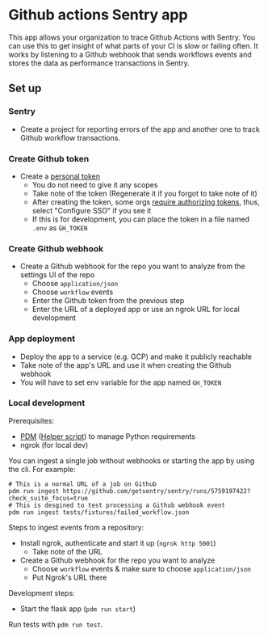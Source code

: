 # Github actions Sentry app

This app allows your organization to trace Github Actions with Sentry. You can use this to get insight of what parts of your CI is slow or failing often.
It works by listening to a Github webhook that sends workflows events and stores the data as performance transactions in Sentry.

## Set up

### Sentry

* Create a project for reporting errors of the app and another one to track Github workflow transactions.

### Create Github token

* Create a [personal token](https://github.com/settings/tokens)
  * You do not need to give it any scopes
  * Take note of the token (Regenerate it if you forgot to take note of it)
  * After creating the token, some orgs [require authorizing tokens](https://docs.github.com/en/enterprise-cloud@latest/authentication/authenticating-with-saml-single-sign-on/authorizing-a-personal-access-token-for-use-with-saml-single-sign-on), thus, select "Configure SSO" if you see it
  * If this is for development, you can place the token in a file named `.env` as `GH_TOKEN`

### Create Github webhook

* Create a Github webhook for the repo you want to analyze from the settings UI of the repo
  * Choose `application/json`
  * Choose `workflow` events
  * Enter the Github token from the previous step
  * Enter the URL of a deployed app or use an ngrok URL for local development

### App deployment

* Deploy the app to a service (e.g. GCP) and make it publicly reachable
* Take note of the app's URL and use it when creating the Github webhook
* You will have to set env variable for the app named `GH_TOKEN`

### Local development

Prerequisites:

* [PDM](https://pdm.fming.dev/#installation) ([Helper script](https://gist.github.com/armenzg/4d2ac94bd770879d8df37c5da0fc7a33)) to manage Python requirements
* ngrok (for local dev)

You can ingest a single job without webhooks or starting the app by using the cli. For example:

```shell
# This is a normal URL of a job on Github
pdm run ingest https://github.com/getsentry/sentry/runs/5759197422?check_suite_focus=true
# This is desgined to test processing a Github webhook event
pdm run ingest tests/fixtures/failed_workflow.json
```

Steps to ingest events from a repository:

* Install ngrok, authenticate and start it up (`ngrok http 5001`)
  * Take note of the URL
* Create a Github webhook for the repo you want to analyze
  * Choose `workflow` events & make sure to choose `application/json`
  * Put Ngrok's URL there

Development steps:

* Start the flask app (`pdm run start`)

Run tests with `pdm run test`.
